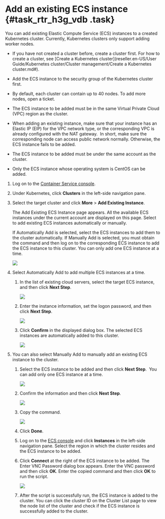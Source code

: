 # Add an existing ECS instance {#task_rtr_h3g_vdb .task}

You can add existing Elastic Compute Service \(ECS\) instances to a created Kubernetes cluster. Currently, Kubernetes clusters only support adding worker nodes.

-   If you have not created a cluster before, create a cluster first. For how to create a cluster, see [Create a Kubernetes cluster](reseller.en-US/User Guide/Kubernetes cluster/Cluster management/Create a Kubernetes cluster.md#).
-   Add the ECS instance to the security group of the Kubernetes cluster first.

-   By default, each cluster can contain up to 40 nodes. To add more nodes, open a ticket.
-   The ECS instance to be added must be in the same Virtual Private Cloud \(VPC\) region as the cluster.
-   When adding an existing instance, make sure that your instance has an Elastic IP \(EIP\) for the VPC network type, or the corresponding VPC is already configured with the NAT gateway.  In short, make sure the corresponding node can access public network normally. Otherwise, the ECS instance fails to be added.
-   The ECS instance to be added must be under the same account as the cluster.
-   Only the ECS instance whose operating system is CentOS can be added.

1.  Log on to the [Container Service console](https://partners-intl.console.aliyun.com/#/cs). 
2.  Under Kubernetes, click **Clusters** in the left-side navigation pane. 
3.  Select the target cluster and click **More** \> **Add Existing Instance**. 

    The Add Existing ECS Instance page appears. All the available ECS instances under the current account are displayed on this page. Select to add existing ECS instances automatically or manually.

    If Automatically Add is selected, select the ECS instances to add them to the cluster automatically. If Manually Add is selected, you must obtain the command and then log on to the corresponding ECS instance to add the ECS instance to this cluster. You can only add one ECS instance at a time.

    ![](http://static-aliyun-doc.oss-cn-hangzhou.aliyuncs.com/assets/img/16929/153958329410825_en-US.png)

4.  Select Automatically Add to add multiple ECS instances at a time. 
    1.  In the list of existing cloud servers, select the target ECS instance, and then click **Next Step**. 

        ![](http://static-aliyun-doc.oss-cn-hangzhou.aliyuncs.com/assets/img/16929/153958329510826_en-US.png)

    2.  Enter the instance information, set the logon password, and then click **Next Step**. 

        ![](http://static-aliyun-doc.oss-cn-hangzhou.aliyuncs.com/assets/img/16929/153958329510827_en-US.png)

    3.  Click **Confirm** in the displayed dialog box. The selected ECS instances are automatically added to this cluster. 

        ![](http://static-aliyun-doc.oss-cn-hangzhou.aliyuncs.com/assets/img/16929/153958329510827_en-US.png)

5.  You can also select Manually Add to manually add an existing ECS instance to the cluster. 
    1.  Select the ECS instance to be added and then click **Next Step**.  You can add only one ECS instance at a time. 

        ![](http://static-aliyun-doc.oss-cn-hangzhou.aliyuncs.com/assets/img/16929/153958329510828_en-US.png)

    2.  Confirm the information and then click **Next Step**. 

        ![](http://static-aliyun-doc.oss-cn-hangzhou.aliyuncs.com/assets/img/16929/153958329510830_en-US.png)

    3.  Copy the command. 

        ![](http://static-aliyun-doc.oss-cn-hangzhou.aliyuncs.com/assets/img/16929/153958329510831_en-US.png)

    4.  Click **Done**. 
    5.  Log on to the [ECS console](https://partners-intl.console.aliyun.com/#/ecs) and click **Instances** in the left-side navigation pane. Select the region in which the cluster resides and the ECS instance to be added. 
    6.  Click **Connect** at the right of the ECS instance to be added. The Enter VNC Password dialog box appears. Enter the VNC password and then click **OK**. Enter the copied command and then click **OK** to run the script. 

        ![](http://static-aliyun-doc.oss-cn-hangzhou.aliyuncs.com/assets/img/16929/153958329510832_en-US.png)

    7.  After the script is successfully run, the ECS instance is added to the cluster. You can click the cluster ID on the Cluster List page to view the node list of the cluster and check if the ECS instance is successfully added to the cluster. 

